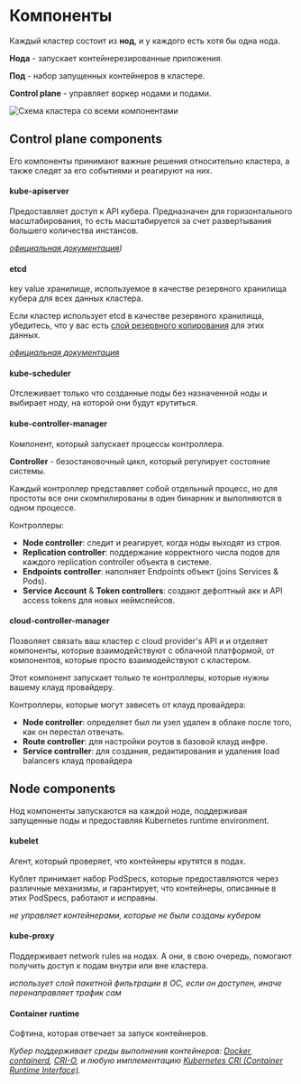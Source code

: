 # Компоненты

Каждый кластер состоит из **нод**, и у каждого есть хотя бы одна нода.

**Нода** - запускает контейнерезированные приложения.

**Под** - набор запущенных контейнеров в кластере.

**Control plane** - управляет воркер нодами и подами.

![Схема кластера со всеми компонентами](https://d33wubrfki0l68.cloudfront.net/2475489eaf20163ec0f54ddc1d92aa8d4c87c96b/e7c81/images/docs/components-of-kubernetes.svg)

## Control plane components

Его компоненты принимают важные решения относительно кластера, а также следят за его событиями и реагируют на них.

#### kube-apiserver

Предоставляет доступ к API кубера. Предназначен для горизонтального масштабирования, то есть масштабируется за счет развертывания большего количества инстансов.

*[официальная документация](https://kubernetes.io/docs/reference/generated/kube-apiserver/))*

#### etcd

key value хранилище, используемое в качестве резервного хранилища кубера для всех данных кластера.

Если кластер использует etcd в качестве резервного хранилища, убедитесь, что у вас есть [слой резервного копирования](https://kubernetes.io/docs/tasks/administer-cluster/configure-upgrade-etcd/#backing-up-an-etcd-cluster) для этих данных.

*[официальная документация](https://etcd.io/docs/)*

#### kube-scheduler

Отслеживает только что созданные поды без назначенной ноды и выбирает ноду, на которой они будут крутиться.

#### kube-controller-manager

Компонент, который запускает процессы контроллера.

**Controller** - безостановочный цикл, который регулирует состояние системы.

Каждый контроллер представляет собой отдельный процесс, но для простоты все они скомпилированы в один бинарник и выполняются в одном процессе.

Контроллеры:

- **Node controller**: следит и реагирует, когда ноды выходят из строя.
- **Replication controller**: поддержание корректного числа подов для каждого replication controller объекта в системе.
- **Endpoints controller**: наполняет Endpoints объект (joins Services & Pods).
- **Service Account** & **Token controllers**: создают дефолтный акк и API access tokens для новых неймспейсов.

#### cloud-controller-manager

Позволяет связать ваш кластер с cloud provider's API и и отделяет компоненты, которые взаимодействуют с облачной платформой, от компонентов, которые просто взаимодействуют с кластером. 

Этот компонент запускает только те контроллеры, которые нужны вашему клауд провайдеру.

Контроллеры, которые могут зависеть от клауд провайдера:

- **Node controller**: определяет был ли узел удален в облаке после того, как он перестал отвечать.
- **Route controller**: для настройки роутов в базовой клауд инфре.
- **Service controller**: для создания, редактирования и удаления load balancers клауд провайдера

## Node components

Нод компоненты запускаются на каждой ноде, поддерживая запущенные поды и предоставляя Kubernetes runtime environment.

#### kubelet

Агент, который проверяет, что контейнеры крутятся в подах.

Кублет принимает набор PodSpecs, которые предоставляются через различные механизмы, и гарантирует, что контейнеры, описанные в этих PodSpecs, работают и исправны. 

*не управляет контейнерами, которые не были созданы кубером*

#### kube-proxy

Поддерживает network rules на нодах. А они, в свою очередь, помогают получить доступ к подам внутри или вне кластера.

*использует слой пакетной фильтрации в ОС, если он доступен, иначе перенаправляет трафик сам*

#### Container runtime

Софтина, которая отвечает за запуск контейнеров.

*Кубер поддерживает среды выполнения контейнеров:  [Docker](https://docs.docker.com/engine/), [containerd](https://containerd.io/docs/), [CRI-O](https://cri-o.io/#what-is-cri-o), и любую имплементацию [Kubernetes CRI (Container Runtime Interface)](https://github.com/kubernetes/community/blob/master/contributors/devel/sig-node/container-runtime-interface.md).*